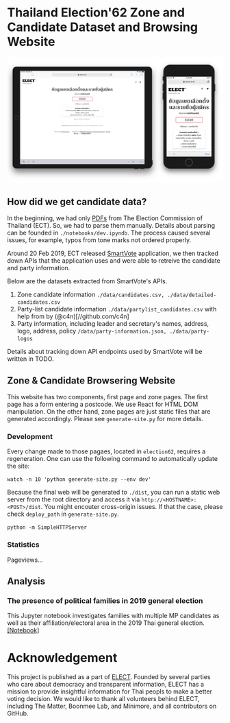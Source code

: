 # Thailand Election'62 Zone and Candidate Dataset and Browsing Website

![](screenshots/front-pages.png)

## How did we get candidate data?
In the beginning, we had only [PDFs](https://www.ect.go.th/ect_th/news_all.php?cid=165) from The Election Commission of Thailand (ECT). So, we had to parse them manually.
Details about parsing can be founded in `./notebooks/dev.ipyndb`. The process caused several issues, for example, typos from tone marks not ordered properly.

Around 20 Feb 2019, ECT released [SmartVote][smartvote] application, we then tracked down APIs that the application uses and were able to retreive the candidate and party information. 

Below are the datasets extracted from SmartVote's APIs.
1. Zone candidate information 
   ```./data/candidates.csv, ./data/detailed-candidates.csv```
2. Party-list candidate information
   ```./data/partylist_candidates.csv``` with help from by (@c4n)[//github.com/c4n]
3. Party information, including leader and secretary's names, address, logo, address, policy 
   ```/data/party-information.json, ./data/party-logos```

Details about tracking down API endpoints used by SmartVote will be written in TODO.

## Zone & Candidate Browsering Website
This website has two components, first page and zone pages. The first page has a form entering a postcode. We use React for HTML DOM manipulation. On the other hand, zone pages are just static files that are generated accordingly. Please see `generate-site.py` for more details.

### Development
Every change made to those pagaes, located in `election62`, requires a regeneration. One can use the following command to automatically update the site:
```
watch -n 10 'python generate-site.py --env dev'
```

Because the final web will be generated to `./dist`,  you can run a static web server from the root directory and access it via `http://<HOSTNAME>:<POST>/dist`. You might encouter cross-origin issues. If that the case, please check `deploy_path` in `generate-site.py`.

```
python -m SimpleHTTPServer
```

### Statistics
Pageviews...

## **Analysis**
### The presence of political families in 2019 general election
This Jupyter notebook investigates families with multiple MP candidates as well as their affiliation/electoral area in the 2019 Thai general election.  [[Notebook]](notebooks/political-dynasty.ipynb)

# Acknowledgement
This project is published as a part of [ELECT](https://elect.in.th). Founded by several parties who care about democracy and transparent information, ELECT has a mission to provide insightful information for Thai peopls to make a better voting decision. We would like to thank all volunteers behind ELECT, including The Matter, Boonmee Lab, and Minimore, and  all contributors on GitHub.

[mitmproxy]: https://mitmproxy.org
[smartvote]: https://itunes.apple.com/th/app/smart-vote/id1447199802?l=th&mt=8